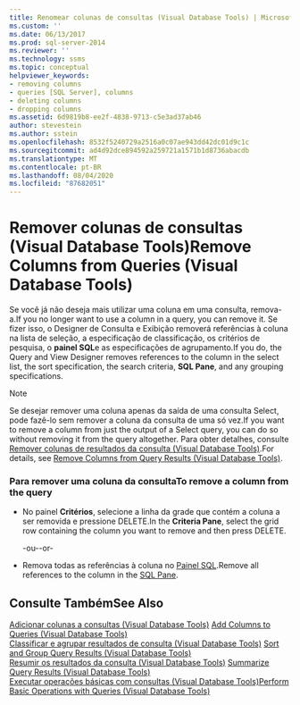 ```yaml
---
title: Renomear colunas de consultas (Visual Database Tools) | Microsoft Docs
ms.custom: ''
ms.date: 06/13/2017
ms.prod: sql-server-2014
ms.reviewer: ''
ms.technology: ssms
ms.topic: conceptual
helpviewer_keywords:
- removing columns
- queries [SQL Server], columns
- deleting columns
- dropping columns
ms.assetid: 6d9819b8-ee2f-4838-9713-c5e3ad37ab46
author: stevestein
ms.author: sstein
ms.openlocfilehash: 8532f5240729a2516a0c07ae943dd42dc01d9c1c
ms.sourcegitcommit: ad4d92dce894592a259721a1571b1d8736abacdb
ms.translationtype: MT
ms.contentlocale: pt-BR
ms.lasthandoff: 08/04/2020
ms.locfileid: "87682051"
---
```

# <a name="remove-columns-from-queries-visual-database-tools"></a><span data-ttu-id="a2b74-102">Remover colunas de consultas (Visual Database Tools)</span><span class="sxs-lookup"><span data-stu-id="a2b74-102">Remove Columns from Queries (Visual Database Tools)</span></span>
  <span data-ttu-id="a2b74-103">Se você já não deseja mais utilizar uma coluna em uma consulta, remova-a.</span><span class="sxs-lookup"><span data-stu-id="a2b74-103">If you no longer want to use a column in a query, you can remove it.</span></span> <span data-ttu-id="a2b74-104">Se fizer isso, o Designer de Consulta e Exibição removerá referências à coluna na lista de seleção, a especificação de classificação, os critérios de pesquisa, o **painel SQL**e as especificações de agrupamento.</span><span class="sxs-lookup"><span data-stu-id="a2b74-104">If you do, the Query and View Designer removes references to the column in the select list, the sort specification, the search criteria, **SQL Pane**, and any grouping specifications.</span></span>  
  
> [!NOTE]  
>  <span data-ttu-id="a2b74-105">Se desejar remover uma coluna apenas da saída de uma consulta Select, pode fazê-lo sem remover a coluna da consulta de uma só vez.</span><span class="sxs-lookup"><span data-stu-id="a2b74-105">If you want to remove a column from just the output of a Select query, you can do so without removing it from the query altogether.</span></span> <span data-ttu-id="a2b74-106">Para obter detalhes, consulte [Remover colunas de resultados da consulta &#40;Visual Database Tools&#41;](visual-database-tools.md).</span><span class="sxs-lookup"><span data-stu-id="a2b74-106">For details, see [Remove Columns from Query Results &#40;Visual Database Tools&#41;](visual-database-tools.md).</span></span>  
  
### <a name="to-remove-a-column-from-the-query"></a><span data-ttu-id="a2b74-107">Para remover uma coluna da consulta</span><span class="sxs-lookup"><span data-stu-id="a2b74-107">To remove a column from the query</span></span>  
  
-   <span data-ttu-id="a2b74-108">No painel **Critérios**, selecione a linha da grade que contém a coluna a ser removida e pressione DELETE.</span><span class="sxs-lookup"><span data-stu-id="a2b74-108">In the **Criteria Pane**, select the grid row containing the column you want to remove and then press DELETE.</span></span>  
  
     <span data-ttu-id="a2b74-109">-ou-</span><span class="sxs-lookup"><span data-stu-id="a2b74-109">-or-</span></span>  
  
-   <span data-ttu-id="a2b74-110">Remova todas as referências à coluna no [Painel SQL](sql-pane-visual-database-tools.md).</span><span class="sxs-lookup"><span data-stu-id="a2b74-110">Remove all references to the column in the [SQL Pane](sql-pane-visual-database-tools.md).</span></span>  
  
## <a name="see-also"></a><span data-ttu-id="a2b74-111">Consulte Também</span><span class="sxs-lookup"><span data-stu-id="a2b74-111">See Also</span></span>  
 <span data-ttu-id="a2b74-112">[Adicionar colunas a consultas &#40;Visual Database Tools&#41;](add-columns-to-queries-visual-database-tools.md) </span><span class="sxs-lookup"><span data-stu-id="a2b74-112">[Add Columns to Queries &#40;Visual Database Tools&#41;](add-columns-to-queries-visual-database-tools.md) </span></span>  
 <span data-ttu-id="a2b74-113">[Classificar e agrupar resultados de consulta &#40;Visual Database Tools&#41;](sort-and-group-query-results-visual-database-tools.md) </span><span class="sxs-lookup"><span data-stu-id="a2b74-113">[Sort and Group Query Results &#40;Visual Database Tools&#41;](sort-and-group-query-results-visual-database-tools.md) </span></span>  
 <span data-ttu-id="a2b74-114">[Resumir os resultados da consulta &#40;Visual Database Tools&#41;](summarize-query-results-visual-database-tools.md) </span><span class="sxs-lookup"><span data-stu-id="a2b74-114">[Summarize Query Results &#40;Visual Database Tools&#41;](summarize-query-results-visual-database-tools.md) </span></span>  
 [<span data-ttu-id="a2b74-115">Executar operações básicas com consultas &#40;Visual Database Tools&#41;</span><span class="sxs-lookup"><span data-stu-id="a2b74-115">Perform Basic Operations with Queries &#40;Visual Database Tools&#41;</span></span>](perform-basic-operations-with-queries-visual-database-tools.md)  
  
  
